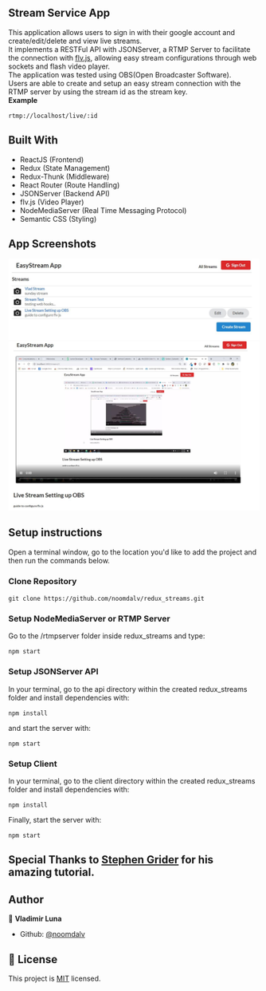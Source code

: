 ## Stream Service App

This application allows users to sign in with their google account and create/edit/delete and view live streams.  
It implements a RESTFul API with JSONServer, a RTMP Server to facilitate the connection with [flv.js](https://github.com/Bilibili/flv.js/), allowing easy stream configurations through web sockets and flash video player.  
The application was tested using OBS(Open Broadcaster Software).  
Users are able to create and setup an easy stream connection with the RTMP server by using the stream id as the stream key.  
<b>Example</b>
```
rtmp://localhost/live/:id
```

## Built With

- ReactJS (Frontend)
- Redux (State Management)
- Redux-Thunk (Middleware)
- React Router (Route Handling)
- JSONServer (Backend API)
- flv.js (Video Player)
- NodeMediaServer (Real Time Messaging Protocol)
- Semantic CSS (Styling)

## App Screenshots

![screenshot](./client/src/misc/ss1.JPG)
![screenshot](./client/src/misc/ss3.JPG)

## Setup instructions

Open a terminal window, go to the location you'd like to add the project and then run the commands below.

### Clone Repository

```console
git clone https://github.com/noomdalv/redux_streams.git
```

### Setup NodeMediaServer or RTMP Server

Go to the /rtmpserver folder inside redux_streams and type:
```console
npm start
```

### Setup JSONServer API

In your terminal, go to the api directory within the created redux_streams folder and install dependencies with:
```console
npm install
```
and start the server with:
```console
npm start
```

### Setup Client
In your terminal, go to the client directory within the created redux_streams folder and install dependencies with:
```console
npm install
```
Finally, start the server with:
```console
npm start
```

## Special Thanks to [Stephen Grider](https://www.udemy.com/course/react-redux/) for his amazing tutorial.

## Author

👤 **Vladimir Luna**

- Github: [@noomdalv](https://github.com/noomdalv)


## 📝 License

This project is [MIT](lic.url) licensed.

